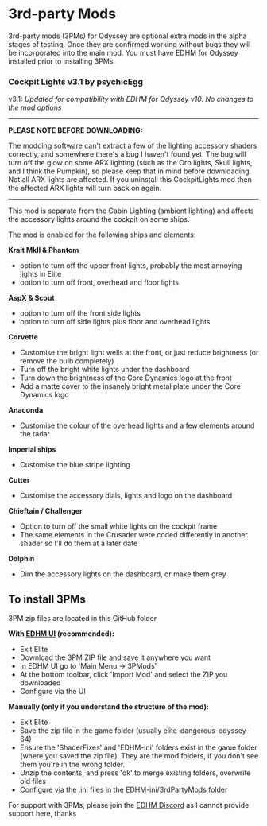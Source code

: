 # 3rd-party Mods

3rd-party mods (3PMs) for Odyssey are optional extra mods in the alpha stages of testing. Once they are confirmed working without bugs they will be incorporated into the main mod. You must have EDHM for Odyssey installed prior to installing 3PMs.

### Cockpit Lights v3.1 by psychicEgg

v3.1: _Updated for compatibility with EDHM for Odyssey v10. No changes to the mod options_

- - - - - - - - - - - - - - - - - - - - - - - - - - - - - - - - - -
**PLEASE NOTE BEFORE DOWNLOADING:**

The modding software can't extract a few of the lighting accessory shaders correctly, and somewhere there's a bug I haven't found yet.
The bug will turn off the glow on some ARX lighting (such as the Orb lights, Skull lights, and I think the Pumpkin), so please keep that
in mind before downloading.
Not all ARX lights are affected. If you uninstall this CockpitLights mod then the affected ARX lights will turn back on again.
- - - - - - - - - - - - - - - - - - - - - - - - - - - - - - - - - -

This mod is separate from the Cabin Lighting (ambient lighting) and affects the accessory lights around the cockpit on some ships.

The mod is enabled for the following ships and elements:

**Krait MkII & Phantom**
 - option to turn off the upper front lights, probably the most annoying lights in Elite
 - option to turn off front, overhead and floor lights

**AspX & Scout**
 - option to turn off the front side lights
 - option to turn off side lights plus floor and overhead lights

**Corvette**
 - Customise the bright light wells at the front, or just reduce brightness (or remove the bulb completely)
 - Turn off the bright white lights under the dashboard
 - Turn down the brightness of the Core Dynamics logo at the front
 - Add a matte cover to the insanely bright metal plate under the Core Dynamics logo

**Anaconda**
 - Customise the colour of the overhead lights and a few elements around the radar

**Imperial ships**
 - Customise the blue stripe lighting

**Cutter**
 - Customise the accessory dials, lights and logo on the dashboard 

**Chieftain / Challenger**
 - Option to turn off the small white lights on the cockpit frame
 - The same elements in the Crusader were coded differently in another shader so I'll do them at a later date

**Dolphin**
 - Dim the accessory lights on the dashboard, or make them grey

## To install 3PMs

3PM zip files are located in this GitHub folder

**With [EDHM UI](https://github.com/BlueMystical/EDHM_UI/releases) (recommended):**
- Exit Elite
- Download the 3PM ZIP file and save it anywhere you want
- In EDHM UI go to 'Main Menu -> 3PMods'
- At the bottom toolbar, click 'Import Mod' and select the ZIP you downloaded
- Configure via the UI

**Manually (only if you understand the structure of the mod):**
 - Exit Elite
 - Save the zip file in the game folder (usually elite-dangerous-odyssey-64)
 - Ensure the 'ShaderFixes' and 'EDHM-ini' folders exist in the game folder (where you saved the zip file). They are the mod folders, if you don't see them you're in the wrong folder.
 - Unzip the contents, and press 'ok' to merge existing folders, overwrite old files
 - Configure via the .ini files in the EDHM-ini/3rdPartyMods folder

For support with 3PMs, please join the [EDHM Discord](https://discord.gg/MtBszksjMr) as I cannot provide support here, thanks
